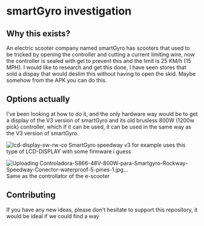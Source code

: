 # smartGyro investigation

## Why this exists?
An electric scooter company named smartGyro has scooters that used to be tricked by opening the controller and cutting a current limiting wire, now the controller is sealed with gel to prevent this and the limit is 25 KM/h (15 MPH). 
I would like to research and get this done, I have seen stores that sold a dispay that would deslim this without having to open the skid. Maybe somehow from the APK you can do this.

## Options actually
I've been looking at how to do it, and the only hardware way would be to get a display of the V3 version of smartGyro and its old brusless 800W (1200w pick) controller, which if it can be used, it can be used in the same way as the V3 version of smartGyro.

![lcd-display-sw-rw-co](https://github.com/xism4/smartGyro/assets/76608233/dd115c19-01fc-47d8-a594-3e65f714602f)
SmartGyro speedway v3 for example uses this type of LCD-DISPLAY with some firmware i guess

![Uploading Controladora-S866-48V-800W-para-Smartgyro-Rockway-Speedway-Conector-waterproof-5-pines-1.jpg…]()
Same as the controllator of the e-scooter


## Contributing
If you have any new ideas, please don't hesitate to support this repository, it would be ideal if we could find a way
